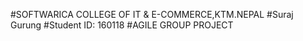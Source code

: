 #SOFTWARICA COLLEGE OF IT & E-COMMERCE,KTM.NEPAL
#Suraj Gurung
#Student ID: 160118
#AGILE GROUP PROJECT
